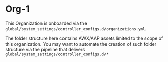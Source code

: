 # Org-1

This Organization is onboarded via the `global/system_settings/controller_configs.d/organizations.yml`.

The folder structure here contains AWX/AAP assets limited to the scope of this organization.
You may want to automate the creation of such folder structure via the pipeline that delivers `global/system_settings/controller_configs.d/*`

